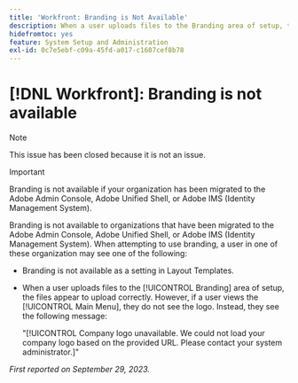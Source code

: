 ```yaml
---
title: 'Workfront: Branding is Not Available'
description: When a user uploads files to the Branding area of setup, the files appear to upload correctly. However, if a user views the Main Menu, they do not see the logo. Instead, they see the an error message.
hidefromtoc: yes
feature: System Setup and Administration
exl-id: 0c7e5ebf-c09a-45fd-a017-c1607cef8b78
---
```

# [!DNL Workfront]: Branding is not available

>[!NOTE]
>
>This issue has been closed because it is not an issue.

>[!IMPORTANT]
>
>Branding is not available if your organization has been migrated to the Adobe Admin Console, Adobe Unified Shell, or Adobe IMS (Identity Management System).

Branding is not available to organizations that have been migrated to the Adobe Admin Console, Adobe Unified Shell, or Adobe IMS (Identity Management System). When attempting to use branding, a user in one of these organization may see one of the following:

* Branding is not available as a setting in Layout Templates.
* When a user uploads files to the [!UICONTROL Branding] area of setup, the files appear to upload correctly. However, if a user views the [!UICONTROL Main Menu], they do not see the logo. Instead, they see the following message:

   "[!UICONTROL Company logo unavailable. We could not load your company logo based on the provided URL. Please contact your system administrator.]"

_First reported on September 29, 2023._
